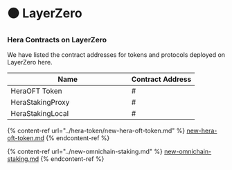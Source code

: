 # 🟤 LayerZero

### Hera Contracts on LayerZero <a href="#undefined" id="undefined"></a>

We have listed the contract addresses for tokens and protocols deployed on LayerZero here.

<table><thead><tr><th width="263">Name</th><th>Contract Address</th></tr></thead><tbody><tr><td>HeraOFT Token</td><td>#</td></tr><tr><td>HeraStakingProxy</td><td>#</td></tr><tr><td>HeraStakingLocal</td><td>#</td></tr></tbody></table>

{% content-ref url="../hera-token/new-hera-oft-token.md" %}
[new-hera-oft-token.md](../hera-token/new-hera-oft-token.md)
{% endcontent-ref %}

{% content-ref url="../new-omnichain-staking.md" %}
[new-omnichain-staking.md](../new-omnichain-staking.md)
{% endcontent-ref %}
